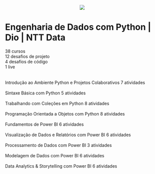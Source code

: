 <p align="center">
<img src="https://github.com/user-attachments/assets/1c0a9991-9a24-4072-a428-b9c1627cceb3">
</p>


#  Engenharia de Dados com Python | Dio | NTT Data

38 cursos  
12 desafios de projeto  
4 desafios de código  
1 live  
</br>
</br>
Introdução ao Ambiente Python e Projetos Colaborativos
7 atividades  
</br>
Sintaxe Básica com Python
5 atividades  
</br>
Trabalhando com Coleções em Python
8 atividades  
</br>
Programação Orientada a Objetos com Python
8 atividades  
</br>
Fundamentos de Power BI
6 atividades  
</br>
Visualização de Dados e Relatórios com Power BI
6 atividades  
</br>
Processamento de Dados com Power BI
3 atividades  
</br>
Modelagem de Dados com Power BI
6 atividades  
</br>
Data Analytics & Storytelling com Power BI
6 atividades  

<p align="center">
<![Captura de Tela 2024-10-31 às 14 07 29](https://github.com/user-attachments/assets/99ff7e8d-6f74-428a-9f44-91c2b090384a)>
</p>
